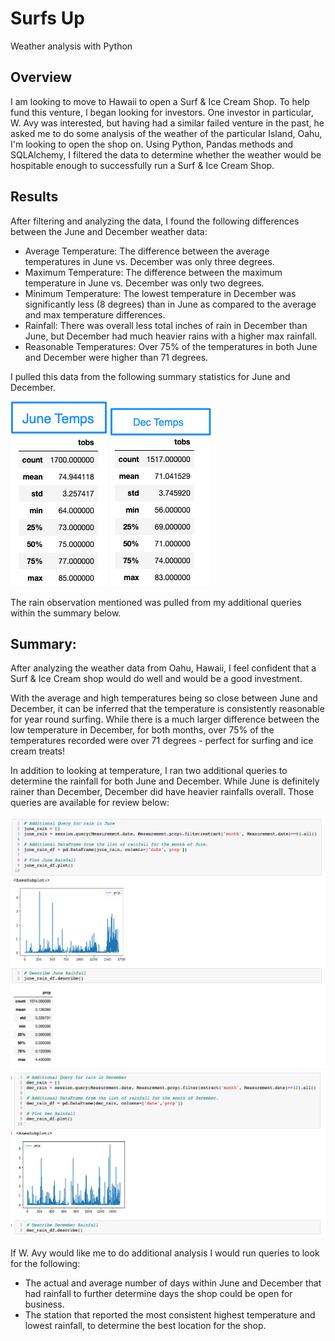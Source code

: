 # Surfs Up
Weather analysis with Python

## Overview
I am looking to move to Hawaii to open a Surf & Ice Cream Shop. To help fund this venture, I began looking for investors. One investor in particular, W. Avy was interested, but having had a similar failed venture in the past, he asked me to do some analysis of the weather of the particular Island, Oahu, I'm looking to open the shop on. Using Python, Pandas methods and SQLAlchemy, I filtered the data to determine whether the weather would be hospitable enough to successfully run a Surf & Ice Cream Shop. 

## Results
After filtering and analyzing the data, I found the following differences between the June and December weather data: 

* Average Temperature: The difference between the average temperatures in June vs. December was only three degrees.
* Maximum Temperature: The difference between the maximum temperature in June vs. December was only two degrees.
* Minimum Temperature: The lowest temperature in December was significantly less (8 degrees) than in June as compared to the average and max temperature differences. 
* Rainfall: There was overall less total inches of rain in December than June, but December had much heavier rains with a higher max rainfall. 
* Reasonable Temperatures: Over 75% of the temperatures in both June and December were higher than 71 degrees. 

I pulled this data from the following summary statistics for June and December.  

![June Temperatures](https://github.com/jmmadson/surfs_up/blob/main/Resources/June_Temps.png?raw=true) ![December Temperatures](https://github.com/jmmadson/surfs_up/blob/main/Resources/Dec_Temps.png?raw=true)

The rain observation mentioned was pulled from my additional queries within the summary below. 


## Summary:

After analyzing the weather data from Oahu, Hawaii, I feel confident that a Surf & Ice Cream shop would do well and would be a good investment. 

With the average and high temperatures being so close between June and December, it can be inferred that the temperature is consistently reasonable for year round surfing. While there is a much larger difference between the low temperature in December, for both months, over 75% of the temperatures recorded were over 71 degrees - perfect for surfing and ice cream treats! 

In addition to looking at temperature, I ran two additional queries to determine the rainfall for both June and December. While June is definitely rainer than December, December did have heavier rainfalls overall. Those queries are available for review below: 

![June Query](https://github.com/jmmadson/surfs_up/blob/main/Resources/June_Query.png?raw=true)
![December Query](https://github.com/jmmadson/surfs_up/blob/main/Resources/Dec_Query.png?raw=true)

If W. Avy would like me to do additional analysis I would run queries to look for the following: 
* The actual and average number of days within June and December that had rainfall to further determine days the shop could be open for business. 
* The station that reported the most consistent highest temperature and lowest rainfall, to determine the best location for the shop. 
